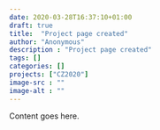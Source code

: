 ```yaml
---
date: 2020-03-28T16:37:10+01:00
draft: true
title:  "Project page created"
author: "Anonymous"
description : "Project page created"
tags: []
categories: []
projects: ["CZ2020"]
image-src : ""
image-alt : ""
---
```


Content goes here.

